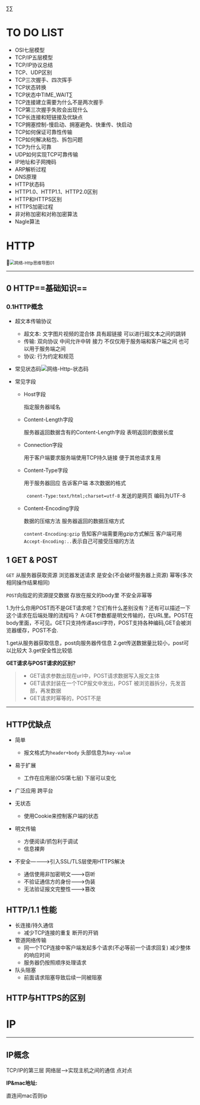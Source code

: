 ∑∑

# **TO DO LIST**

- OSI七层模型
- TCP/IP五层模型
- TCP/IP协议总结
- TCP、UDP区别
- TCP三次握手、四次挥手
- TCP状态转换
- TCP状态中TIME_WAIT∑
- TCP连接建立需要为什么不是两次握手
- TCP第三次握手失败会出现什么
- TCP长连接和短链接及优缺点
- TCP拥塞控制-慢启动、拥塞避免、快重传、快启动
- TCP如何保证可靠性传输
- TCP如何解决粘包、拆包问题
- TCP为什么可靠
- UDP如何实现TCP可靠传输
- IP地址和子网掩码
- ARP解析过程
- DNS原理
- HTTP状态码
- HTTP1.0、HTTP1.1、HTTP2.0区别
- HTTP和HTTPS区别
- HTTPS加密过程
- 非对称加密和对称加密算法
- Nagle算法





# HTTP

<img src="/Users/qlzhou/Pictures/网络-Http思维导图01.png" alt="网络-Http思维导图01" style="zoom:80%;" />

------

## 0 HTTP==基础知识==

### 0.1HTTP概念

- 超文本传输协议
  - 超文本: 文字图片视频的混合体 具有超链接 可以进行超文本之间的跳转
  - 传输: 双向协议 中间允许中转 接力 不仅仅用于服务端和客户端之间 也可以用于服务端之间
  - 协议: 行为约定和规范

- 常见状态码![网络-Http-状态码](/Users/qlzhou/Pictures/网络-Http-状态码.png)

- 常见字段

  - Host字段

    指定服务器域名

  - Content-Length字段

    服务器返回数据含有的Content-Length字段 表明返回的数据长度

  - Connection字段

    用于客户端要求服务端使用TCP持久链接 便于其他请求复用

  - Content-Type字段

    用于服务器回应 告诉客户端 本次数据的格式

    ` conent-Type:text/html;charset=utf-8` 发送的是网页 编码为UTF-8

  - Content-Encoding字段

    数据的压缩方法 服务器返回的数据压缩方式

    `content-Encoding:gzip` 告知客户端需要用gzip方式解压 客户端可用`Accept-Encoding:..`表示自己可接受压缩的方法



## 1 GET & POST

`GET` 从服务器获取资源 浏览器发送请求 是安全(不会破坏服务器上资源) 幂等(多次相同操作结果相同)

`POST`向指定的资源提交数据 存放在报文的body里 不安全非幂等

1.为什么你用POST而不是GET请求呢？它们有什么差别没有？还有可以描述一下这个请求在后端处理的流程吗？
A:GET参数都是明文传输的，在URL里。POST在body里面，不可见。GET只支持传递ascii字符，POST支持各种编码,GET会被浏览器缓存，POST不会.



1.get从服务器获取信息，post向服务器传信息 2.get传送数据量比较小，post可以比较大 3.get安全性比较低



**GET请求与POST请求的区别?**

> - GET请求参数出现在url中，POST请求数据写入报文主体
> - GET请求封装在一个TCP报文中发出，POST 被浏览器拆分，先发首部，再发数据
> - GET请求时幂等的，POST不是

------



## HTTP优缺点

- 简单
  - 报文格式为`header+body` 头部信息为`key-value`
- 易于扩展
  - 工作在应用层(OSI第七层) 下层可以变化
- 广泛应用 跨平台



- 无状态
  - 使用Cookie来控制客户端的状态
- 明文传输
  - 方便阅读/抓包利于调试
  - 信息裸奔
- 不安全————>引入SSL/TLS层使用HTTPS解决
  - 通信使用非加密明文———>窃听
  - 不验证通信方的身份———>伪装
  - 无法验证报文完整性———>篡改



## HTTP/1.1 性能

- 长连接/持久通信
  - 减少TCP连接的重复 断开的开销
- 管道网络传输
  - 同一个TCP连接中客户端发起多个请求(不必等前一个请求回复) 减少整体的响应时间
  - 服务器仍按照顺序处理请求
- 队头阻塞
  - 前面请求阻塞导致后续一同被阻塞



## HTTP与HTTPS的区别



















# IP

------



## IP概念

TCP/IP的第三层 网络层——>实现主机之间的通信 点对点

**IP&mac地址:**

直连间mac否则ip







